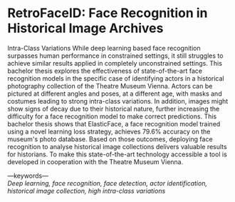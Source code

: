 # RetroFaceID: Face Recognition in Historical Image Archives
Intra-Class Variations
While deep learning based face recognition surpasses human performance in constrained settings, it still struggles to achieve similar results applied in completely unconstrained settings. 
This bachelor thesis explores the effectiveness of state-of-the-art face recognition models in the specific case of identifying actors in a historical photography collection of the Theatre Museum Vienna. Actors can be pictured at different angles and poses, at a different age, with masks and costumes leading to strong intra-class variations.
In addition, images might show signs of decay due to their historical nature, further increasing the difficulty for a face recognition model to make correct predictions. 
This bachelor thesis shows that ElasticFace, a face recognition model trained using a novel learning loss strategy, achieves 79.6\% accuracy on the museum's photo database. Based on those outcomes, deploying face recognition to analyse historical image collections delivers valuable results for historians. To make this state-of-the-art technology accessible a tool is developed in cooperation with the Theatre Museum Vienna. 


—keywords—<br>
*Deep learning, face recognition, face detection,
actor identification, historical image collection, high intra-class
variations*
